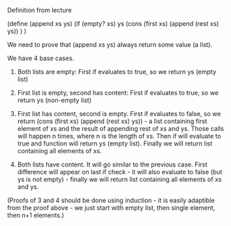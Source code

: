 Definition from lecture

(define (append xs ys)
    (if (empty? xs)
        ys
        (cons (first xs) (append (rest xs) ys))
    )
)

We need to prove that (append xs ys) always return some value (a list).

We have 4 base cases.

1) Both lists are empty:
First if evaluates to true, so we return ys (empty list)

2) First list is empty, second has content:
First if evaluates to true, so we return ys (non-empty list)

3) First list has content, second is empty.
First if evaluates to false, so we return 
(cons (first xs) (append (rest xs) ys)) - a list containing first element of xs and the result of appending rest of xs and ys.
Those calls will happen n times, where n is the length of xs. Then if will evaluate to true and function will return ys (empty list).
Finally we will return list containing all elements of xs.

4) Both lists have content.
It will go similar to the previous case. First difference will appear on last if check - it will also evaluate to false (but ys is not empty) - finally we will return list containing all elements of xs and ys.

(Proofs of 3 and 4 should be done using induction - it is easily adaptible from the proof above - we just start with empty list, then single element, then n+1 elements.)